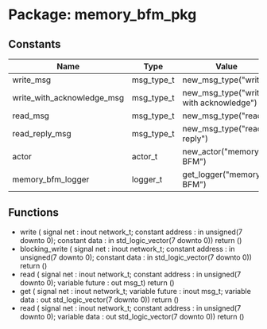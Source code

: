 # Package: memory_bfm_pkg

## Constants

| Name                       | Type       | Value                                   | Description |
| -------------------------- | ---------- | --------------------------------------- | ----------- |
| write_msg                  | msg_type_t |  new_msg_type("write")                  |             |
| write_with_acknowledge_msg | msg_type_t |  new_msg_type("write with acknowledge") |             |
| read_msg                   | msg_type_t |  new_msg_type("read")                   |             |
| read_reply_msg             | msg_type_t |  new_msg_type("read reply")             |             |
| actor                      | actor_t    |  new_actor("memory BFM")                |             |
| memory_bfm_logger          | logger_t   |  get_logger("memory BFM")               |             |
## Functions
- write <font id="function_arguments">( signal net       : inout network_t; constant address : in    unsigned(7 downto 0); constant data    : in    std_logic_vector(7 downto 0)) </font> <font id="function_return">return ()</font>
- blocking_write <font id="function_arguments">( signal net       : inout network_t; constant address : in    unsigned(7 downto 0); constant data    : in    std_logic_vector(7 downto 0)) </font> <font id="function_return">return ()</font>
- read <font id="function_arguments">( signal net       : inout network_t; constant address : in    unsigned(7 downto 0); variable future  : out   msg_t) </font> <font id="function_return">return ()</font>
- get <font id="function_arguments">( signal net      : inout network_t; variable future : inout msg_t; variable data   : out   std_logic_vector(7 downto 0)) </font> <font id="function_return">return ()</font>
- read <font id="function_arguments">( signal net       : inout network_t; constant address : in    unsigned(7 downto 0); variable data    : out   std_logic_vector(7 downto 0)) </font> <font id="function_return">return ()</font>
